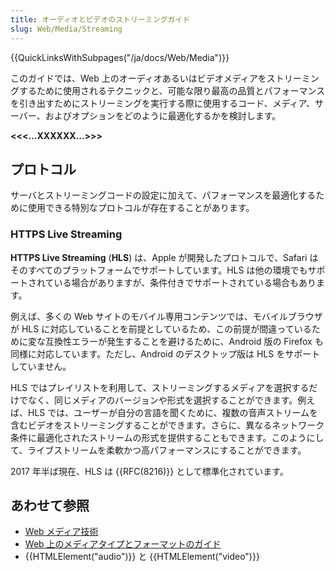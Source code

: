 ```yaml
---
title: オーディオとビデオのストリーミングガイド
slug: Web/Media/Streaming
---
```


{{QuickLinksWithSubpages("/ja/docs/Web/Media")}}

このガイドでは、Web 上のオーディオあるいはビデオメディアをストリーミングするために使用されるテクニックと、可能な限り最高の品質とパフォーマンスを引き出すためにストリーミングを実行する際に使用するコード、メディア、サーバー、およびオプションをどのように最適化するかを検討します。

**<<<...XXXXXX...>>>**

## プロトコル

サーバとストリーミングコードの設定に加えて、パフォーマンスを最適化するために使用できる特別なプロトコルが存在することがあります。

### HTTPS Live Streaming

**HTTPS Live Streaming** (**HLS**) は、Apple が開発したプロトコルで、Safari はそのすべてのプラットフォームでサポートしています。HLS は他の環境でもサポートされている場合がありますが、条件付きでサポートされている場合もあります。

例えば、多くの Web サイトのモバイル専用コンテンツでは、モバイルブラウザが HLS に対応していることを前提としているため、この前提が間違っているために変な互換性エラーが発生することを避けるために、Android 版の Firefox も同様に対応しています。ただし、Android のデスクトップ版は HLS をサポートしていません。

HLS ではプレイリストを利用して、ストリーミングするメディアを選択するだけでなく、同じメディアのバージョンや形式を選択することができます。例えば、HLS では、ユーザーが自分の言語を聞くために、複数の音声ストリームを含むビデオをストリーミングすることができます。さらに、異なるネットワーク条件に最適化されたストリームの形式を提供することもできます。このようにして、ライブストリームを柔軟かつ高パフォーマンスにすることができます。

2017 年半ば現在、HLS は {{RFC(8216)}} として標準化されています。

## あわせて参照

- [Web メディア技術](/ja/docs/Web/Media)
- [Web 上のメディアタイプとフォーマットのガイド](/ja/docs/Web/Media/Formats)
- {{HTMLElement("audio")}} と {{HTMLElement("video")}}
